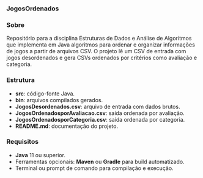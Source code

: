 ### JogosOrdenados

### Sobre
Repositório para a disciplina Estruturas de Dados e Análise de Algoritmos que implementa em Java algoritmos para ordenar e organizar informações de jogos a partir de arquivos CSV. O projeto lê um CSV de entrada com jogos desordenados e gera CSVs ordenados por critérios como avaliação e categoria.

### Estrutura
- **src**: código-fonte Java.  
- **bin**: arquivos compilados gerados.  
- **JogosDesordenados.csv**: arquivo de entrada com dados brutos.  
- **JogosOrdenadosporAvaliacao.csv**: saída ordenada por avaliação.  
- **JogosOrdenadosporCategoria.csv**: saída ordenada por categoria.  
- **README.md**: documentação do projeto.

### Requisitos
- **Java** 11 ou superior.  
- Ferramentas opcionais: **Maven** ou **Gradle** para build automatizado.  
- Terminal ou prompt de comando para compilação e execução.

